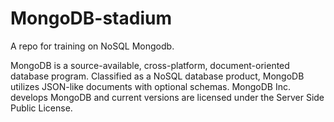 # MongoDB-stadium

A repo for training on NoSQL Mongodb.

MongoDB is a source-available, cross-platform, document-oriented database program. Classified as a NoSQL database product, MongoDB utilizes JSON-like documents with optional schemas. MongoDB Inc. develops MongoDB and current versions are licensed under the Server Side Public License.
